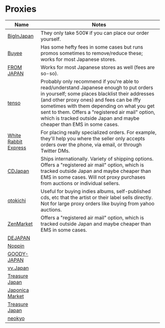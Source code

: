 # Proxies

| Name      | Notes |
| ----------- | ----------- | 
| [BigInJapan](https://www.biginjap.com/en/) |  They only take 500¥ if you can place our order yourself.
| [Buyee](https://buyee.jp/?lang=en) |  Has some hefty fees in some cases but runs promos sometimes to remove/reduce these; works for most Japanese stores.
| [FROM JAPAN](https://www.fromjapan.co.jp/en/) |  Works for most Japanese stores as well (fees are so-so).
| [tenso](https://www.tenso.com/en/) |  Probably only recommend if you're able to read/understand Japanese enough to put orders in yourself; some places blacklist their addresses (and other proxy ones) and fees can be iffy sometimes with them depending on what you get sent to them. Offers a "registered air mail" option, which is tracked outside Japan and maybe cheaper than EMS in some cases.
| [White Rabbit Express](https://www.whiterabbitexpress.com/) | For placing really specialized orders. For example, they'll help you where the seller only accepts orders over the phone, via email, or through Twitter DMs. 
| [CDJapan](http://www.cdjapan.co.jp/) |  Ships internationally. Variety of shipping options. Offers a "registered air mail" option, which is tracked outside Japan and maybe cheaper than EMS in some cases. Will not proxy purchases from auctions or individual sellers.
| [otokichi](https://www.otokichi.com/index.htm) | Useful for buying indies albums, self-published cds, etc that the artist or their label sells directly. Not for large proxy orders like buying from yahoo auctions.
| [ZenMarket](https://zenmarket.jp/) |  Offers a "registered air mail" option, which is tracked outside Japan and maybe cheaper than EMS in some cases.
| [DEJAPAN](https://www.dejapan.com/en/) |  
| [Noppin](https://noppin.com/) |  
| [GOODY-JAPAN](https://www.goody-japan.com/) |  
| [vv.Japan](https://www.vvjapan.net/en) | 
| [Treasure Japan](https://treasure-japan.com/) | 
| [Japonica Market](https://www.japonicamarket.com/smart-home.html) | 
| [Treasure Japan](https://www.kupiku.com/) | 
| [neokyo](https://neokyo.com/) | 
